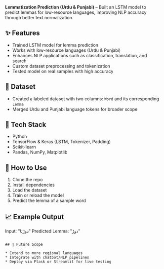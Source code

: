 

**Lemmatization Prediction (Urdu & Punjabi)** – Built an LSTM model to predict lemmas for low-resource languages, improving NLP accuracy through better text normalization.

## ✨ Features
- Trained LSTM model for lemma prediction
- Works with low-resource languages (Urdu & Punjabi)
- Enhances NLP applications such as classification, translation, and search
- Custom dataset preprocessing and tokenization
- Tested model on real samples with high accuracy

## 📂 Dataset
- Created a labeled dataset with two columns: `Word` and its corresponding `Lemma`
- Merged Urdu and Punjabi language tokens for broader scope

## 🚀 Tech Stack
- Python
- TensorFlow & Keras (LSTM, Tokenizer, Padding)
- Scikit-learn
- Pandas, NumPy, Matplotlib

## 📌 How to Use
1. Clone the repo  
2. Install dependencies  
3. Load the dataset  
4. Train or reload the model  
5. Predict the lemma of a sample word

## 📈 Example Output

Input: "دوڑتا"
Predicted Lemma: "دوڑ"
````

## 🧠 Future Scope

* Extend to more regional languages
* Integrate with chatbot/NLP pipelines
* Deploy via Flask or Streamlit for live testing


